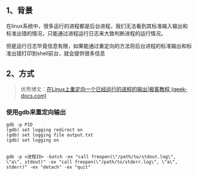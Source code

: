 ## 1、背景

在linux系统中，很多运行的进程都是后台进程，我们无法看到其标准输入输出和标准出错的情况，只能通过进程运行日志来大致判断进程的运行情况。

但是运行日志毕竟信息有限，如果能通过重定向的方法将后台进程的标准输出和标准出错打印到shell前台，就会提供很多信息

## 2、方式

> 优秀博文：[在Linux上重定向一个已经运行的进程的输出|极客教程 (geek-docs.com)](https://geek-docs.com/linux/linux-basic/t_redirecting-the-output-of-an-already-running-process-on-linux.html)

### 使用gdb来重定向输出

```shell
gdb -p PID
(gdb) set logging redirect on
(gdb) set logging file output.txt
(gdb) set logging on


gdb -p <进程ID> -batch -ex "call freopen(\"/path/to/stdout.log\", \"a\", stdout)" -ex "call freopen(\"/path/to/stderr.log\", \"a\", stderr)" -ex "detach" -ex "quit"

```

